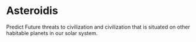 # Asteroidis
Predict Future threats to civilization and civilization that is situated on other habitable planets in our solar system.
